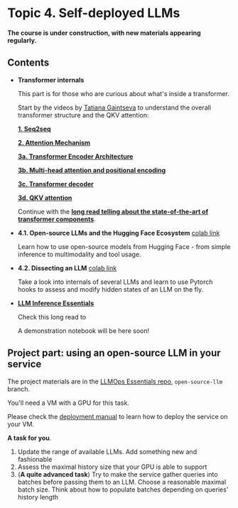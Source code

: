 # Topic 4. Self-deployed LLMs

**The course is under construction, with new materials appearing regularly.**

## Contents

* **Transformer internals**

  This part is for those who are curious about what's inside a transformer.

  Start by the videos by [Tatiana Gaintseva](https://www.linkedin.com/in/tgaintseva/) to understand the overall transformer structure and the QKV attention:

  **[1. Seq2seq](https://youtu.be/z-pebP9NuC4)**
  
  **[2. Attention Mechanism](https://youtu.be/e-xQKzi2Hxc)**
  
  **[3a. Transformer Encoder Architecture](https://youtu.be/u_hxAuShuZQ)**
  
  **[3b. Multi-head attention and positional encoding](https://youtu.be/eoQTzGi1BkQ)**
  
  **[3c. Transformer decoder](https://youtu.be/W4nJnW9R3IE)**
  
  **[3d. QKV attention](https://youtu.be/1oMAF55sRls)**

  Continue with the [**long read telling about the state-of-the-art of transformer components**](https://nebius-academy.github.io/knowledge-base/transformer-architectures/).

* **4.1. Open-source LLMs and the Hugging Face Ecosystem** [colab link](https://colab.research.google.com/github/Nebius-Academy/LLM-Engineering-Essentials/blob/main/topic4/4.1_open_source_models.ipynb)

  Learn how to use open-source models from Hugging Face - from simple inference to multimodality and tool usage.

* **4.2. Dissecting an LLM** [colab link](https://colab.research.google.com/github/Nebius-Academy/LLM-Engineering-Essentials/blob/main/topic4/4.2_dissecting_an_llm.ipynb)
  
  Take a look into internals of several LLMs and learn to use Pytorch hooks to assess and modify hidden states of an LLM on the fly.

* [**LLM Inference Essentials**](https://nebius-academy.github.io/knowledge-base/llm-inference-essentials/)

  Check this long read to 

  A demonstration notebook will be here soon!

## Project part: using an open-source LLM in your service

The project materials are in the [LLMOps Essentials repo](https://github.com/Nebius-Academy/LLMOps-Essentials), `open-source-llm` branch.

You'll need a VM with a GPU for this task.

Please check the [deployment manual](https://github.com/Nebius-Academy/LLMOps-Essentials/blob/main/DEPLOYMENT_MANUAL.md) to learn how to deploy the service on your VM.

**A task for you**.

1. Update the range of available LLMs. Add something new and fashionable
2. Assess the maximal history size that your GPU is able to support
3. (**A quite advanced task**) Try to make the service gather queries into batches before passing them to an LLM. Choose a reasonable maximal batch size. Think about how to populate batches depending on queries' history length
